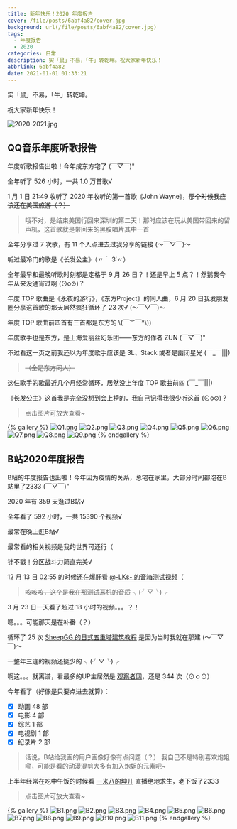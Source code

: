 ```yaml
---
title: 新年快乐！2020 年度报告
cover: /file/posts/6abf4a82/cover.jpg
background: url(/file/posts/6abf4a82/cover.jpg)
tags:
  - 年度报告
  - 2020
categories: 日常
description: 实「鼠」不易，「牛」转乾坤。祝大家新年快乐！
abbrlink: 6abf4a82
date: 2021-01-01 01:33:21
---
```


实「鼠」不易，「牛」转乾坤。

祝大家新年快乐！

![2020-2021.jpg](https://i.loli.net/2021/01/02/LDPCROKnuzlXAbd.jpg)

## QQ音乐年度听歌报告

年度听歌报告出啦！今年成东方宅了 (￣▽￣)"

全年听了 526 小时，一共 1.0 万首歌√

1 月 1 日 21:49 收听了 2020 年收听的第一首歌《John Wayne》，~~那个时候我应该还在美国旅游（？）~~

> 哦不对，是结束美国行回来深圳的第二天！那时应该在玩从美国带回来的留声机，这首歌就是带回来的黑胶唱片其中一首

全年分享过 7 次歌，有 11 个人点进去过我分享的链接 (～￣▽￣)～

听过最冷门的歌是《长发公主》（〃｀ 3′〃）

全年最早和最晚听歌时刻都是定格于 9 月 26 日？！还是早上 5 点？！然鹅我今年从来没通宵过啊 (⊙o⊙)？

年度 TOP 歌曲是《永夜的游行》，《东方Project》的同人曲，6 月 20 日我发朋友圈分享这首歌的那天居然疯狂循环了 23 次√
(～￣▽￣)～

年度 TOP 歌曲前四首有三首都是东方的 \\(￣︶￣*\\))

年度歌手也是东方，是上海爱丽丝幻乐团——东方的作者 ZUN (￣▽￣)"

不过看这一页之前我还以为年度歌手应该是 3L、Stack 或者是幽闭星光 (￣_￣|||)

> ~~（全是东方同人）~~

这仨歌手的歌最近几个月经常循环，居然没上年度 TOP 歌曲前四 (￣_￣|||)

《长发公主》这首我是完全没想到会上榜的，我自己记得我很少听这首 (⊙o⊙)？

> 点击图片可放大查看~

{% gallery %}
![Q1.png](https://i.loli.net/2021/01/02/LiSTRjUDBYlkdEe.png)
![Q2.png](https://i.loli.net/2021/01/02/ltK7vWq9nh45Myu.png)
![Q3.png](https://i.loli.net/2021/01/02/rwVAi75pcnSUJP9.png)
![Q4.png](https://i.loli.net/2021/01/02/B1DKhCV9YFWfmbH.png)
![Q5.png](https://i.loli.net/2021/01/02/YCDnmcr2z3PKW7q.png)
![Q6.png](https://i.loli.net/2021/01/02/KBxR3b41zdCWrE6.png)
![Q7.png](https://i.loli.net/2021/01/02/QpuvDfTnolgOYIX.png)
![Q8.png](https://i.loli.net/2021/01/02/vYXHxCNhgLIAq6Q.png)
![Q9.png](https://i.loli.net/2021/01/02/gzxALEZ9PiVjhlR.png)
{% endgallery %}

## B站2020年度报告

B站的年度报告也出啦！今年因为疫情的关系，总宅在家里，大部分时间都泡在B站里了2333 (￣▽￣)"

2020 年有 359 天逛过B站√

全年看了 592 小时，一共 15390 个视频√

最常在晚上逛B站√

最常看的相关视频是我的世界可还行（

针不戳！分区战斗力简直完美√

12 月 13 日 02:55 的时候还在爆肝看 [@-LKs- 的音箱测试视频](https://www.bilibili.com/video/BV1gK4y1a7VT)（

> ~~咳咳咳，这个是我在那测试耳机的音质~~ ╮(╯▽╰)╭

3 月 23 日一天看了超过 18 小时的视频。。。？！

嗯。。。可能那天是在补番（？）

循环了 25 次 [SheepGG 的日式五重塔建筑教程](https://www.bilibili.com/video/BV19c411h7Qm) 是因为当时我就在那建 (～￣▽￣)～

一整年三连的视频还挺少的 ╮(╯▽╰)╭

啊这。。。就离谱，看最多的UP主居然是 [观察者网](https://space.bilibili.com/10330740)，还是 344 次（⊙ｏ⊙）

今年看了（好像是只要点进去就算）：

- [x] 动画 48 部
- [x] 电影 4 部
- [x] 综艺 1 部
- [x] 电视剧 1 部
- [x] 纪录片 2 部

> 话说，B站给我画的用户画像好像有点问题（？）
我自己不是特别喜欢炮姐嘞，可能是看的动漫混剪大多有加入炮姐的元素吧~

上半年经常在吃中午饭的时候看 [一米八的坤儿](https://live.bilibili.com/650) 直播绝地求生，老下饭了2333

> 点击图片可放大查看~

{% gallery %}
![B1.png](https://i.loli.net/2021/01/02/JpBdlxEi3PXNqIG.png)
![B2.png](https://i.loli.net/2021/01/02/uNdL1rPxle7gDfs.png)
![B3.png](https://i.loli.net/2021/01/02/se3z5Nd9WHZKTFD.png)
![B4.png](https://i.loli.net/2021/01/02/X8ZeCITBwQLn4a7.png)
![B5.png](https://i.loli.net/2021/01/02/3aKL2V8vcfY1yZo.png)
![B6.png](https://i.loli.net/2021/01/02/pJQka5ne9RK6LZf.png)
![B7.png](https://i.loli.net/2021/01/02/d4ra1nvie5mVRGX.png)
![B8.png](https://i.loli.net/2021/01/02/Ao9WUjNz2JRqrtX.png)
![B9.png](https://i.loli.net/2021/01/02/q7jWcd3T2k1MJbx.png)
![B10.png](https://i.loli.net/2021/01/02/Q8iKAeHafONBwFm.png)
![B11.png](https://i.loli.net/2021/01/02/MnUW4hb1F9SIwGz.png)
{% endgallery %}
